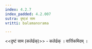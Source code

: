 ```yaml
---
index: 4.2.7
index_padded: 4.2.007
sutra: दृष्ट्अं साम
vritti: balamanorama

---
```

<<दृष्टं साम (कलेर्ढक्)>> - कलेर्ढक् । वार्त्तिकमिदम् । 